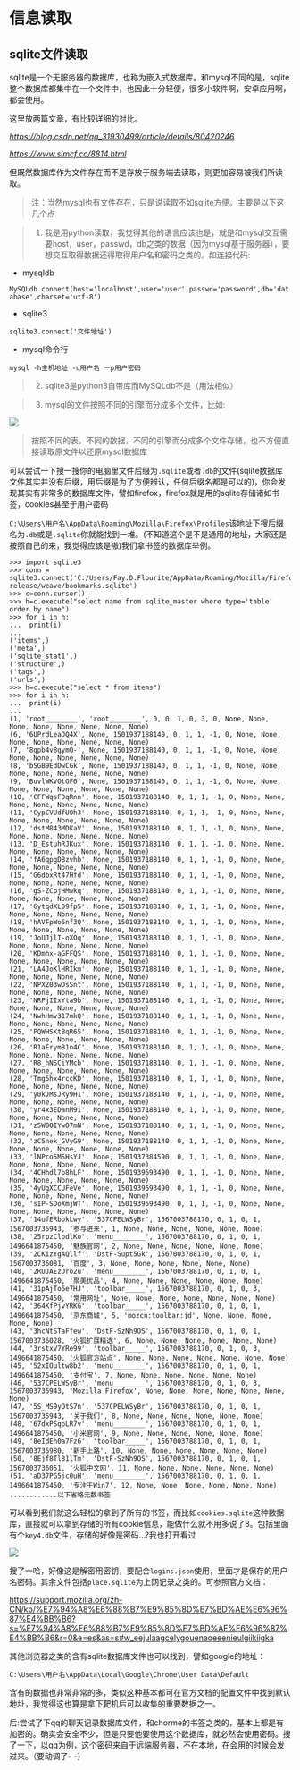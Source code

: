 # 信息读取

## sqlite文件读取

sqlite是一个无服务器的数据库，也称为嵌入式数据库。和mysql不同的是，sqlite整个数据库都集中在一个文件中，也因此十分轻便，很多小软件啊，安卓应用啊，都会使用。

这里放两篇文章，有比较详细的对比。

*https://blog.csdn.net/qq_31930499/article/details/80420246*

*https://www.simcf.cc/8814.html*

但既然数据库作为文件存在而不是存放于服务端去读取，则更加容易被我们所读取。

>注：当然mysql也有文件存在，只是说读取不如sqlite方便。主要是以下这几个点

>1. 我是用python读取，我觉得其他的语言应该也是，就是和mysql交互需要host，user，passwd，db之类的数据（因为mysql基于服务器），要想交互取得数据还得取得用户名和密码之类的。如连接代码:

- mysqldb

`MySQLdb.connect(host='localhost',user='user',passwd='password',db='database',charset='utf-8')`

- sqlite3

`sqlite3.connect('文件地址')`

- mysql命令行

`mysql -h主机地址 -u用户名 －p用户密码`


>2. sqlite3是python3自带库而MySQLdb不是（用法相似）

>3. mysql的文件按照不同的引擎而分成多个文件，比如:

<img src='https://0xfay.github.io/public/image/235215.png'>

>按照不同的表，不同的数据，不同的引擎而分成多个文件存储，也不方便直接读取原文件以还原mysql数据库


可以尝试一下搜一搜你的电脑里文件后缀为`.sqlite`或者`.db`的文件(sqlite数据库文件其实并没有后缀，用后缀是为了方便辨认，任何后缀名都是可以的)，你会发现其实有非常多的数据库文件，譬如firefox，firefox就是用的sqlite存储诸如书签，cookies甚至于用户密码

`C:\Users\用户名\AppData\Roaming\Mozilla\Firefox\Profiles`该地址下搜后缀名为`.db`或是`.sqlite`你就能找到一堆。(不知道这个是不是通用的地址，大家还是按照自己的来，我觉得应该是嗷)我们拿书签的数据库举例。


```
>>> import sqlite3
>>> conn = sqlite3.connect('C:/Users/Fay.D.Flourite/AppData/Roaming/Mozilla/Firefox/Profiles/xfxcwdod.default-release/weave/bookmarks.sqlite')
>>> c=conn.cursor()
>>> h=c.execute("select name from sqlite_master where type='table' order by name")
>>> for i in h:
...  print(i)
...
('items',)
('meta',)
('sqlite_stat1',)
('structure',)
('tags',)
('urls',)
>>> h=c.execute("select * from items")
>>> for i in h:
...  print(i)
...
(1, 'root________', 'root________', 0, 0, 1, 0, 3, 0, None, None, None, None, None, None, None, None)
(6, '6UPrdLeaDQ4X', None, 1501937188140, 0, 1, 1, -1, 0, None, None, None, None, None, None, None, None)
(7, '8gpb4v8gymO-', None, 1501937188140, 0, 1, 1, -1, 0, None, None, None, None, None, None, None, None)
(8, 'bSGB9EdDwCGk', None, 1501937188140, 0, 1, 1, -1, 0, None, None, None, None, None, None, None, None)
(9, 'BuvlWKVOtGF0', None, 1501937188140, 0, 1, 1, -1, 0, None, None, None, None, None, None, None, None)
(10, 'CFFWqsFDqRnn', None, 1501937188140, 0, 1, 1, -1, 0, None, None, None, None, None, None, None, None)
(11, 'CypCVUdfUOh3', None, 1501937188140, 0, 1, 1, -1, 0, None, None, None, None, None, None, None, None)
(12, 'dstM843MDKaV', None, 1501937188140, 0, 1, 1, -1, 0, None, None, None, None, None, None, None, None)
(13, 'D_EstuhRJKux', None, 1501937188140, 0, 1, 1, -1, 0, None, None, None, None, None, None, None, None)
(14, 'fA6qpgDBzvhb', None, 1501937188140, 0, 1, 1, -1, 0, None, None, None, None, None, None, None, None)
(15, 'G6dbxRt47Hfd', None, 1501937188140, 0, 1, 1, -1, 0, None, None, None, None, None, None, None, None)
(16, 'gS-ZCpjHMwkq', None, 1501937188140, 0, 1, 1, -1, 0, None, None, None, None, None, None, None, None)
(17, 'GytqdXL09fp5', None, 1501937188140, 0, 1, 1, -1, 0, None, None, None, None, None, None, None, None)
(18, 'hAVFpWo6nf3Q', None, 1501937188140, 0, 1, 1, -1, 0, None, None, None, None, None, None, None, None)
(19, 'JoUJjlI-oXOq', None, 1501937188140, 0, 1, 1, -1, 0, None, None, None, None, None, None, None, None)
(20, 'KDmhx-aGFFQS', None, 1501937188140, 0, 1, 1, -1, 0, None, None, None, None, None, None, None, None)
(21, 'LA4JoKlHRIkm', None, 1501937188140, 0, 1, 1, -1, 0, None, None, None, None, None, None, None, None)
(22, 'NPXZ03wDsSnt', None, 1501937188140, 0, 1, 1, -1, 0, None, None, None, None, None, None, None, None)
(23, 'NRPjIIxYta9b', None, 1501937188140, 0, 1, 1, -1, 0, None, None, None, None, None, None, None, None)
(24, 'NwhHmv317mkQ', None, 1501937188140, 0, 1, 1, -1, 0, None, None, None, None, None, None, None, None)
(25, 'PQWHSKtBqR65', None, 1501937188140, 0, 1, 1, -1, 0, None, None, None, None, None, None, None, None)
(26, 'R1aErym81n4C', None, 1501937188140, 0, 1, 1, -1, 0, None, None, None, None, None, None, None, None)
(27, 'R8_hNSCiYMcb', None, 1501937188140, 0, 1, 1, -1, 0, None, None, None, None, None, None, None, None)
(28, 'Tmg5hx4rccKD', None, 1501937188140, 0, 1, 1, -1, 0, None, None, None, None, None, None, None, None)
(29, 'y0kJMsJRy9H1', None, 1501937188140, 0, 1, 1, -1, 0, None, None, None, None, None, None, None, None)
(30, 'yr4x3EDanM9i', None, 1501937188140, 0, 1, 1, -1, 0, None, None, None, None, None, None, None, None)
(31, 'z5W0OIYwO7mN', None, 1501937188140, 0, 1, 1, -1, 0, None, None, None, None, None, None, None, None)
(32, 'zC5nek_GVyG9', None, 1501937188140, 0, 1, 1, -1, 0, None, None, None, None, None, None, None, None)
(33, 'lNPco5MSHsYJ', None, 1501937384590, 0, 1, 1, -1, 0, None, None, None, None, None, None, None, None)
(34, '4CHhdl7p8hLF', None, 1501939593490, 0, 1, 1, -1, 0, None, None, None, None, None, None, None, None)
(35, '4yUgXCCUFeVe', None, 1501939593490, 0, 1, 1, -1, 0, None, None, None, None, None, None, None, None)
(36, 'sIP-SDoXmjWT', None, 1501939593490, 0, 1, 1, -1, 0, None, None, None, None, None, None, None, None)
(37, '14ufERbpkLwy', '537CPELWSyBr', 1567003788170, 0, 1, 0, 1, 1567003735943, '参与进来', 1, None, None, None, None, None, None)
(38, '25rpzClpdlKo', 'menu________', 1567003788170, 0, 1, 0, 1, 1496641875450, '魅族官网', 2, None, None, None, None, None, None)
(39, '2CKizYgAQllf', 'DstF-Supt5Gk', 1567003788170, 0, 1, 0, 1, 1567003736081, '百度', 3, None, None, None, None, None, None)
(40, '2RUJAEzDro2u', 'menu________', 1567003788170, 0, 1, 0, 1, 1496641875450, '聚美优品', 4, None, None, None, None, None, None)
(41, '31pAjTo6e7HJ', 'toolbar_____', 1567003788170, 0, 1, 0, 3, 1496641875450, '常用网址', None, None, None, None, None, None, None)
(42, '364KfPjvYRKG', 'toolbar_____', 1567003788170, 0, 1, 0, 1, 1496641875450, '京东商城', 5, 'mozcn:toolbar:jd', None, None, None, None, None)
(43, '3hcNtSTaFfew', 'DstF-SzNh9OS', 1567003788170, 0, 1, 0, 1, 1567003736028, '火狐扩展精选', 6, None, None, None, None, None, None)
(44, '3rstxV7YRe99', 'toolbar_____', 1567003788170, 0, 1, 0, 3, 1496641875450, '火狐官方站点', None, None, None, None, None, None, None)
(45, '52xIOultw8b2', 'menu________', 1567003788170, 0, 1, 0, 1, 1496641875450, '支付宝', 7, None, None, None, None, None, None)
(46, '537CPELWSyBr', 'menu________', 1567003788170, 0, 1, 0, 3, 1567003735943, 'Mozilla Firefox', None, None, None, None, None, None, None)
(47, '5S_MS9yOtS7n', '537CPELWSyBr', 1567003788170, 0, 1, 0, 1, 1567003735943, '关于我们', 8, None, None, None, None, None, None)
(48, '67dxPSqpLR7v', 'menu________', 1567003788170, 0, 1, 0, 1, 1496641875450, '小米官网', 9, None, None, None, None, None, None)
(49, '8eIdEh0a7Fz6', 'toolbar_____', 1567003788170, 0, 1, 0, 1, 1567003735980, '新手上路', 10, None, None, None, None, None, None)
(50, '8Ejf8Tl81lTm', 'DstF-SzNh9OS', 1567003788170, 0, 1, 0, 1, 1567003736051, '火狐中文网', 11, None, None, None, None, None, None)
(51, 'aD37PG5jc0uH', 'menu________', 1567003788170, 0, 1, 0, 1, 1496641875450, '专注于Win7', 12, None, None, None, None, None, None)
............以下省略无数书签

```

可以看到我们就这么轻松的拿到了所有的书签，而比如`cookies.sqlite`这种数据库，直接就可以拿到存储的所有cookie信息，能做什么就不用多说了8。包括里面有个`key4.db`文件，存储的好像是密码...?我也打开看过

<img src='https://0xfay.github.io/public/image/004054.png'>

搜了一哈，好像这是解密用密钥，要配合`logins.json`使用，里面才是保存的用户名密码。其余文件包括`place.sqlite`为上网记录之类的。可参照官方文档：

https://support.mozilla.org/zh-CN/kb/%E7%94%A8%E6%88%B7%E9%85%8D%E7%BD%AE%E6%96%87%E4%BB%B6?s=%E7%94%A8%E6%88%B7%E9%85%8D%E7%BD%AE%E6%96%87%E4%BB%B6&r=0&e=es&as=s#w_eejulaagcelygouenaoeeenieulgiikiigka


其他浏览器之类的含有sqlite数据库文件也可以找到，譬如google的地址：

`C:\Users\用户名\AppData\Local\Google\Chrome\User Data\Default`

含有的数据也非常非常的多，类似这种基本都可在官方文档的配置文件中找到默认地址，我觉得这也算是拿下靶机后可以收集的重要数据之一。

后:尝试了下qq的聊天记录数据库文件，和chorme的书签之类的，基本上都是有加密的。确实会安全不少，但是只要他要使用这个数据库，就必然会使用密码。搜了一下，以qq为例，这个密码来自于远端服务器，不在本地，在会用的时候会发过来。（要动调了- -）

